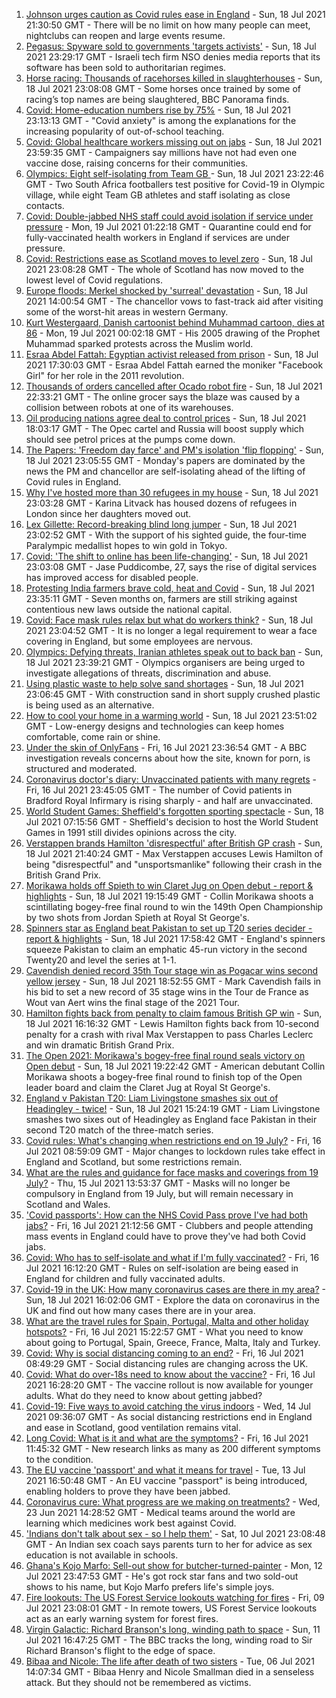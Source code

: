 1. [Johnson urges caution as Covid rules ease in England](https://www.bbc.co.uk/news/uk-57882029) - Sun, 18 Jul 2021 21:30:50 GMT - There will be no limit on how many people can meet, nightclubs can reopen and large events resume.
2. [Pegasus: Spyware sold to governments 'targets activists'](https://www.bbc.co.uk/news/technology-57881364) - Sun, 18 Jul 2021 23:29:17 GMT - Israeli tech firm NSO denies media reports that its software has been sold to authoritarian regimes.
3. [Horse racing: Thousands of racehorses killed in slaughterhouses](https://www.bbc.co.uk/news/uk-57881979) - Sun, 18 Jul 2021 23:08:08 GMT - Some horses once trained by some of racing’s top names are being slaughtered, BBC Panorama finds.
4. [Covid: Home-education numbers rise by 75%](https://www.bbc.co.uk/news/education-57255380) - Sun, 18 Jul 2021 23:13:13 GMT - "Covid anxiety" is among the explanations for the increasing popularity of out-of-school teaching.
5. [Covid: Global healthcare workers missing out on jabs](https://www.bbc.co.uk/news/health-57820346) - Sun, 18 Jul 2021 23:59:35 GMT - Campaigners say millions have not had even one vaccine dose, raising concerns for their communities.
6. [Olympics: Eight self-isolating from Team GB ](https://www.bbc.co.uk/sport/olympics/57844406) - Sun, 18 Jul 2021 23:22:46 GMT - Two South Africa footballers test positive for Covid-19 in Olympic village, while eight Team GB athletes and staff isolating as close contacts.
7. [Covid: Double-jabbed NHS staff could avoid isolation if service under pressure](https://www.bbc.co.uk/news/uk-57883260) - Mon, 19 Jul 2021 01:22:18 GMT - Quarantine could end for fully-vaccinated health workers in England if services are under pressure.
8. [Covid: Restrictions ease as Scotland moves to level zero](https://www.bbc.co.uk/news/uk-scotland-57878745) - Sun, 18 Jul 2021 23:08:28 GMT - The whole of Scotland has now moved to the lowest level of Covid regulations.
9. [Europe floods: Merkel shocked by 'surreal' devastation](https://www.bbc.co.uk/news/world-europe-57880729) - Sun, 18 Jul 2021 14:00:54 GMT - The chancellor vows to fast-track aid after visiting some of the worst-hit areas in western Germany.
10. [Kurt Westergaard, Danish cartoonist behind Muhammad cartoon, dies at 86](https://www.bbc.co.uk/news/world-europe-57883392) - Mon, 19 Jul 2021 00:02:18 GMT - His 2005 drawing of the Prophet Muhammad sparked protests across the Muslim world.
11. [Esraa Abdel Fattah: Egyptian activist released from prison](https://www.bbc.co.uk/news/world-middle-east-57882069) - Sun, 18 Jul 2021 17:30:03 GMT - Esraa Abdel Fattah earned the moniker "Facebook Girl" for her role in the 2011 revolution.
12. [Thousands of orders cancelled after Ocado robot fire](https://www.bbc.co.uk/news/business-57883332) - Sun, 18 Jul 2021 22:33:21 GMT - The online grocer says the blaze was caused by a collision between robots at one of its warehouses.
13. [Oil producing nations agree deal to control prices](https://www.bbc.co.uk/news/business-57882449) - Sun, 18 Jul 2021 18:03:17 GMT - The Opec cartel and Russia will boost supply which should see petrol prices at the pumps come down.
14. [The Papers: 'Freedom day farce' and PM's isolation 'flip flopping'](https://www.bbc.co.uk/news/blogs-the-papers-57883242) - Sun, 18 Jul 2021 23:05:55 GMT - Monday's papers are dominated by the news the PM and chancellor are self-isolating ahead of the lifting of Covid rules in England.
15. [Why I've hosted more than 30 refugees in my house](https://www.bbc.co.uk/news/uk-57867521) - Sun, 18 Jul 2021 23:03:28 GMT - Karina Litvack has housed dozens of refugees in London since her daughters moved out.
16. [Lex Gillette: Record-breaking blind long jumper](https://www.bbc.co.uk/news/disability-57851104) - Sun, 18 Jul 2021 23:02:52 GMT - With the support of his sighted guide, the four-time Paralympic medallist hopes to win gold in Tokyo.
17. [Covid: 'The shift to online has been life-changing'](https://www.bbc.co.uk/news/uk-england-nottinghamshire-57672036) - Sun, 18 Jul 2021 23:03:08 GMT - Jase Puddicombe, 27, says the rise of digital services has improved access for disabled people.
18. [Protesting India farmers brave cold, heat and Covid](https://www.bbc.co.uk/news/world-asia-india-57863658) - Sun, 18 Jul 2021 23:35:11 GMT - Seven months on, farmers are still striking against contentious new laws outside the national capital.
19. [Covid: Face mask rules relax but what do workers think?](https://www.bbc.co.uk/news/business-57862362) - Sun, 18 Jul 2021 23:04:52 GMT - It is no longer a legal requirement to wear a face covering in England, but some employees are nervous.
20. [Olympics: Defying threats, Iranian athletes speak out to back ban](https://www.bbc.co.uk/news/world-middle-east-57839521) - Sun, 18 Jul 2021 23:39:21 GMT - Olympics organisers are being urged to investigate allegations of threats, discrimination and abuse.
21. [Using plastic waste to help solve sand shortages](https://www.bbc.co.uk/news/business-57832425) - Sun, 18 Jul 2021 23:06:45 GMT - With construction sand in short supply crushed plastic is being used as an alternative.
22. [How to cool your home in a warming world](https://www.bbc.co.uk/news/technology-57467776) - Sun, 18 Jul 2021 23:51:02 GMT - Low-energy designs and technologies can keep homes comfortable, come rain or shine.
23. [Under the skin of OnlyFans](https://www.bbc.co.uk/news/uk-57269939) - Fri, 16 Jul 2021 23:36:54 GMT - A BBC investigation reveals concerns about how the site, known for porn, is structured and moderated.
24. [Coronavirus doctor's diary: Unvaccinated patients with many regrets](https://www.bbc.co.uk/news/stories-57866661) - Fri, 16 Jul 2021 23:45:05 GMT - The number of Covid patients in Bradford Royal Infirmary is rising sharply - and half are unvaccinated.
25. [World Student Games: Sheffield's forgotten sporting spectacle](https://www.bbc.co.uk/news/uk-england-south-yorkshire-57837682) - Sun, 18 Jul 2021 07:15:56 GMT - Sheffield's decision to host the World Student Games in 1991 still divides opinions across the city.
26. [Verstappen brands Hamilton 'disrespectful' after British GP crash](https://www.bbc.co.uk/sport/formula1/57882235) - Sun, 18 Jul 2021 21:40:24 GMT - Max Verstappen accuses Lewis Hamilton of being "disrespectful" and "unsportsmanlike" following their crash in the British Grand Prix.
27. [Morikawa holds off Spieth to win Claret Jug on Open debut - report & highlights](https://www.bbc.co.uk/sport/golf/57882249) - Sun, 18 Jul 2021 19:15:49 GMT - Collin Morikawa shoots a scintillating bogey-free final round to win the 149th Open Championship by two shots from Jordan Spieth at Royal St George's.
28. [Spinners star as England beat Pakistan to set up T20 series decider - report & highlights](https://www.bbc.co.uk/sport/cricket/57881770) - Sun, 18 Jul 2021 17:58:42 GMT - England's spinners squeeze Pakistan to claim an emphatic 45-run victory in the second Twenty20 and level the series at 1-1.
29. [Cavendish denied record 35th Tour stage win as Pogacar wins second yellow jersey](https://www.bbc.co.uk/sport/cycling/57855540) - Sun, 18 Jul 2021 18:52:55 GMT - Mark Cavendish fails in his bid to set a new record of 35 stage wins in the Tour de France as Wout van Aert wins the final stage of the 2021 Tour.
30. [Hamilton fights back from penalty to claim famous British GP win](https://www.bbc.co.uk/sport/formula1/57880871) - Sun, 18 Jul 2021 16:16:32 GMT - Lewis Hamilton fights back from 10-second penalty for a crash with rival Max Verstappen to pass Charles Leclerc and win dramatic British Grand Prix.
31. [The Open 2021: Morikawa's bogey-free final round seals victory on Open debut](https://www.bbc.co.uk/sport/av/golf/57882365) - Sun, 18 Jul 2021 19:22:42 GMT - American debutant Collin Morikawa shoots a bogey-free final round to finish top of the Open leader board and claim the Claret Jug at Royal St George's.
32. [England v Pakistan T20: Liam Livingstone smashes six out of Headingley - twice!](https://www.bbc.co.uk/sport/av/cricket/57880891) - Sun, 18 Jul 2021 15:24:19 GMT - Liam Livingstone smashes two sixes out of Headingley as England face Pakistan in their second T20 match of the three-match series.
33. [Covid rules: What's changing when restrictions end on 19 July?](https://www.bbc.co.uk/news/explainers-52530518) - Fri, 16 Jul 2021 08:59:09 GMT - Major changes to lockdown rules take effect in England and Scotland, but some restrictions remain.
34. [What are the rules and guidance for face masks and coverings from 19 July?](https://www.bbc.co.uk/news/health-51205344) - Thu, 15 Jul 2021 13:53:37 GMT - Masks will no longer be compulsory in England from 19 July, but will remain necessary in Scotland and Wales.
35. ['Covid passports': How can the NHS Covid Pass prove I've had both jabs?](https://www.bbc.co.uk/news/explainers-55718553) - Fri, 16 Jul 2021 21:12:56 GMT - Clubbers and people attending mass events in England could have to prove they've had both Covid jabs.
36. [Covid: Who has to self-isolate and what if I'm fully vaccinated?](https://www.bbc.co.uk/news/explainers-54239922) - Fri, 16 Jul 2021 16:12:20 GMT - Rules on self-isolation are being eased in England for children and fully vaccinated adults.
37. [Covid-19 in the UK: How many coronavirus cases are there in my area?](https://www.bbc.co.uk/news/uk-51768274) - Sun, 18 Jul 2021 16:02:06 GMT - Explore the data on coronavirus in the UK and find out how many cases there are in your area.
38. [What are the travel rules for Spain, Portugal, Malta and other holiday hotspots?](https://www.bbc.co.uk/news/explainers-56997931) - Fri, 16 Jul 2021 15:22:57 GMT - What you need to know about going to Portugal, Spain, Greece, France, Malta, Italy and Turkey.
39. [Covid: Why is social distancing coming to an end?](https://www.bbc.co.uk/news/uk-51506729) - Fri, 16 Jul 2021 08:49:29 GMT - Social distancing rules are changing across the UK.
40. [Covid: What do over-18s need to know about the vaccine?](https://www.bbc.co.uk/news/health-57273875) - Fri, 16 Jul 2021 16:28:20 GMT - The vaccine rollout is now available for younger adults. What do they need to know about getting jabbed?
41. [Covid-19: Five ways to avoid catching the virus indoors](https://www.bbc.co.uk/news/explainers-53917432) - Wed, 14 Jul 2021 09:36:07 GMT - As social distancing restrictions end in England and ease in Scotland, good ventilation remains vital.
42. [Long Covid: What is it and what are the symptoms?](https://www.bbc.co.uk/news/health-57833394) - Fri, 16 Jul 2021 11:45:32 GMT - New research links as many as 200 different symptoms to the condition.
43. [The EU vaccine 'passport' and what it means for travel](https://www.bbc.co.uk/news/explainers-57665765) - Tue, 13 Jul 2021 16:50:48 GMT - An EU vaccine "passport" is being introduced, enabling holders to prove they have been jabbed.
44. [Coronavirus cure: What progress are we making on treatments?](https://www.bbc.co.uk/news/health-52354520) - Wed, 23 Jun 2021 14:28:52 GMT - Medical teams around the world are learning which medicines work best against Covid.
45. ['Indians don't talk about sex - so I help them'](https://www.bbc.co.uk/news/stories-56838660) - Sat, 10 Jul 2021 23:08:48 GMT - An Indian sex coach says parents turn to her for advice as sex education is not available in schools.
46. [Ghana's Kojo Marfo: Sell-out show for butcher-turned-painter](https://www.bbc.co.uk/news/world-africa-57553149) - Mon, 12 Jul 2021 23:47:53 GMT - He's got rock star fans and two sold-out shows to his name, but Kojo Marfo prefers life's simple joys.
47. [Fire lookouts: The US Forest Service lookouts watching for fires](https://www.bbc.co.uk/news/world-us-canada-57626403) - Fri, 09 Jul 2021 23:08:01 GMT - In remote towers, US Forest Service lookouts act as an early warning system for forest fires.
48. [Virgin Galactic: Richard Branson's long, winding path to space](https://www.bbc.co.uk/news/science-environment-57798167) - Sun, 11 Jul 2021 16:47:25 GMT - The BBC tracks the long, winding road to Sir Richard Branson's flight to the edge of space.
49. [Bibaa and Nicole: The life after death of two sisters](https://www.bbc.co.uk/news/uk-england-london-57679755) - Tue, 06 Jul 2021 14:07:34 GMT - Bibaa Henry and Nicole Smallman died in a senseless attack. But they should not be remembered as victims.
